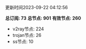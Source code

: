 更新时间2023-09-22 04:12:56

**总订阅: 73**
**总节点: 901**
**有效节点: 260**
- v2ray节点: 224
- trojan节点: 26
- ss节点: 10
